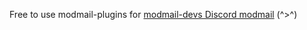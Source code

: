 Free to use modmail-plugins for [modmail-devs Discord modmail](https://github.com/modmail-dev/modmail)
(^>^)

